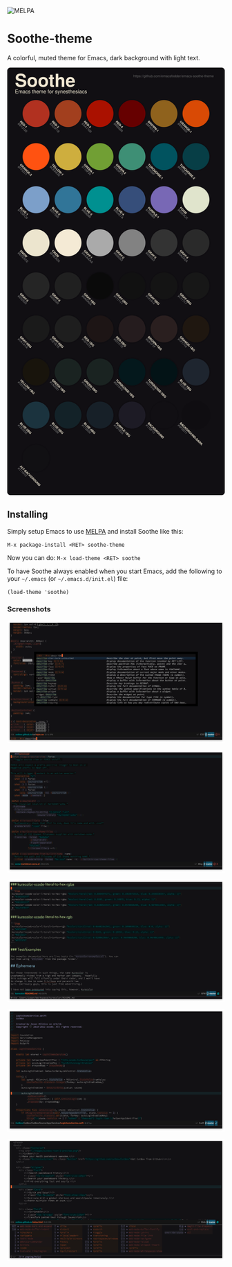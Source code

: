 ![![MELPA](http://melpa.org/packages/soothe-theme-badge.svg)](http://melpa.org/#/soothe-theme)

# Soothe-theme

A colorful, muted theme for Emacs, dark background with light text. 

![](./palette.svg)

## Installing

Simply setup Emacs to use [MELPA](http://melpa.org/#/getting-started) and
install Soothe like this:

    M-x package-install <RET> soothe-theme
    
Now you can do: `M-x load-theme <RET> soothe`

To have Soothe always enabled when you start Emacs, add the following to your
`~/.emacs` (or `~/.emacs.d/init.el`) file:

```
(load-theme 'soothe)
```

### Screenshots

![](https://raw.githubusercontent.com/emacsfodder/emacs-soothe-theme/master/vertico-posframe.png)

![](https://raw.githubusercontent.com/emacsfodder/emacs-soothe-theme/master/emacs-lisp.png)

![](https://raw.githubusercontent.com/emacsfodder/emacs-soothe-theme/master/markdown.png)

![](https://raw.githubusercontent.com/emacsfodder/emacs-soothe-theme/master/swift.png)

![](https://raw.githubusercontent.com/emacsfodder/emacs-soothe-theme/master/html-which-key.png)

